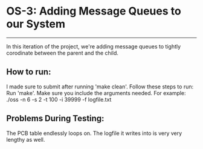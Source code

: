 # OS-3: Adding Message Queues to our System
-----------------------------------
In this iteration of the project, we're adding message queues to tightly corodinate between the parent and the child. 

## How to run: 
I made sure to submit after running 'make clean'. Follow these steps to run: 
Run 'make'. 
Make sure you include the arguments needed. For example: ./oss -n 6 -s 2 -t 100 -i 39999 -f logfile.txt 


## Problems During Testing:
The PCB table endlessly loops on. The logfile it writes into is very very lengthy as well.  

